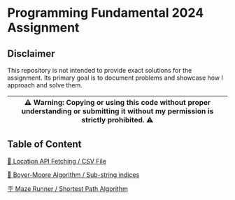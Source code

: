 # Programming Fundamental 2024 Assignment

## Disclaimer
This repository is not intended to provide exact solutions for the assignment. Its primary goal is to document problems and showcase how I approach and solve them.

| ⚠️ **Warning:** Copying or using this code without proper understanding or submitting it without my permission is strictly prohibited. ⚠️  |
| --- |

## Table of Content
[📍 Location API Fetching / CSV File](/01-fetch-location-api/README.md)

[📑 Boyer-Moore Algorithm / Sub-string indices](/02-boyer-moore-algorithm/README.md)

[🪧 Maze Runner / Shortest Path Algorithm](/03-maze-runner/README.md)

